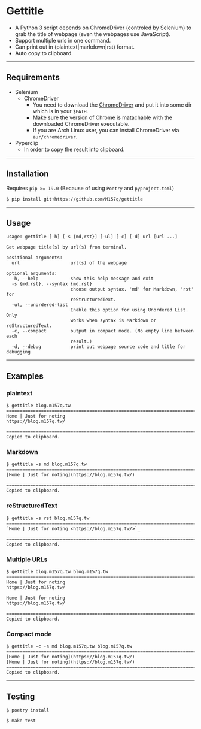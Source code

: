 # Gettitle

+ A Python 3 script depends on ChromeDriver (controled by Selenium) to grab the title of webpage (even the webpages use JavaScript).
+ Support multiple urls in one command.
+ Can print out in (plaintext|markdown|rst) format.
+ Auto copy to clipboard.

---

## Requirements

+ Selenium
    + ChromeDriver
        + You need to download the [ChromeDriver](https://sites.google.com/a/chromium.org/chromedriver/downloads) and put it into some dir which is in your `$PATH`.
        + Make sure the version of Chrome is matachable with the downloaded ChromeDriver executable.
        + If you are Arch Linux user, you can install ChromeDriver via `aur/chromedriver`.
+ Pyperclip
    - In order to copy the result into clipboard.

---

## Installation

Requires `pip >= 19.0` (Because of using `Poetry` and `pyproject.toml`)

`$ pip install git+https://github.com/M157q/gettitle`

---

## Usage

```
usage: gettitle [-h] [-s {md,rst}] [-ul] [-c] [-d] url [url ...]

Get webpage title(s) by url(s) from terminal.

positional arguments:
  url                   url(s) of the webpage

optional arguments:
  -h, --help            show this help message and exit
  -s {md,rst}, --syntax {md,rst}
                        choose output syntax. 'md' for Markdown, 'rst' for
                        reStructuredText.
  -ul, --unordered-list
                        Enable this option for using Unordered List. Only
                        works when syntax is Markdown or reStructuredText.
  -c, --compact         output in compact mode. (No empty line between each
                        result.)
  -d, --debug           print out webpage source code and title for debugging
```

---

## Examples

### plaintext
```
$ gettitle blog.m157q.tw
================================================================================
Home | Just for noting
https://blog.m157q.tw/

================================================================================
Copied to clipboard.
```

### Markdown
```
$ gettitle -s md blog.m157q.tw
================================================================================
[Home | Just for noting](https://blog.m157q.tw/)

================================================================================
Copied to clipboard.
```

### reStructuredText
```
$ gettitle -s rst blog.m157q.tw
================================================================================
`Home | Just for noting <https://blog.m157q.tw/>`_

================================================================================
Copied to clipboard.
```

### Multiple URLs
```
$ gettitle blog.m157q.tw blog.m157q.tw
================================================================================
Home | Just for noting
https://blog.m157q.tw/

Home | Just for noting
https://blog.m157q.tw/

================================================================================
Copied to clipboard.
```

### Compact mode
```
$ gettitle -c -s md blog.m157q.tw blog.m157q.tw
================================================================================
[Home | Just for noting](https://blog.m157q.tw/)
[Home | Just for noting](https://blog.m157q.tw/)
================================================================================
Copied to clipboard.
```

---

## Testing

`$ poetry install`

`$ make test`

